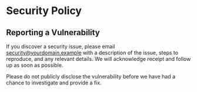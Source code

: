 # Security Policy

## Reporting a Vulnerability

If you discover a security issue, please email [security@yourdomain.example](mailto:security@yourdomain.example) with a description of the issue, steps to reproduce, and any relevant details. We will acknowledge receipt and follow up as soon as possible.

Please do not publicly disclose the vulnerability before we have had a chance to investigate and provide a fix.
